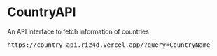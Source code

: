 # CountryAPI
An API interface to fetch information of countries


<pre>
https://country-api.riz4d.vercel.app/?query=CountryName
</pre>
